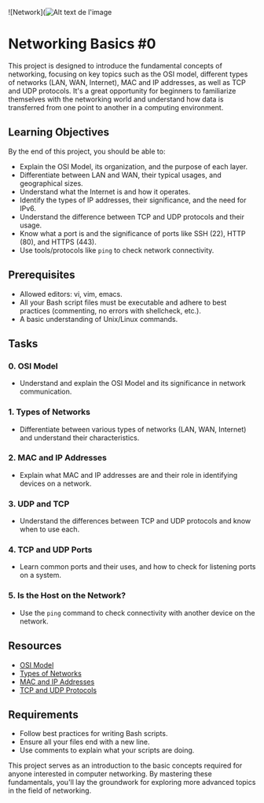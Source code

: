 ![Network](![Alt text de l'image](URL_de_l'image)
# Networking Basics #0

This project is designed to introduce the fundamental concepts of networking, focusing on key topics such as the OSI model, different types of networks (LAN, WAN, Internet), MAC and IP addresses, as well as TCP and UDP protocols. It's a great opportunity for beginners to familiarize themselves with the networking world and understand how data is transferred from one point to another in a computing environment.

## Learning Objectives

By the end of this project, you should be able to:

- Explain the OSI Model, its organization, and the purpose of each layer.
- Differentiate between LAN and WAN, their typical usages, and geographical sizes.
- Understand what the Internet is and how it operates.
- Identify the types of IP addresses, their significance, and the need for IPv6.
- Understand the difference between TCP and UDP protocols and their usage.
- Know what a port is and the significance of ports like SSH (22), HTTP (80), and HTTPS (443).
- Use tools/protocols like `ping` to check network connectivity.

## Prerequisites

- Allowed editors: vi, vim, emacs.
- All your Bash script files must be executable and adhere to best practices (commenting, no errors with shellcheck, etc.).
- A basic understanding of Unix/Linux commands.

## Tasks

### 0. OSI Model

- Understand and explain the OSI Model and its significance in network communication.

### 1. Types of Networks

- Differentiate between various types of networks (LAN, WAN, Internet) and understand their characteristics.

### 2. MAC and IP Addresses

- Explain what MAC and IP addresses are and their role in identifying devices on a network.

### 3. UDP and TCP

- Understand the differences between TCP and UDP protocols and know when to use each.

### 4. TCP and UDP Ports

- Learn common ports and their uses, and how to check for listening ports on a system.

### 5. Is the Host on the Network?

- Use the `ping` command to check connectivity with another device on the network.

## Resources

- [OSI Model](https://en.wikipedia.org/wiki/OSI_model)
- [Types of Networks](https://en.wikipedia.org/wiki/Computer_network#Types)
- [MAC and IP Addresses](https://en.wikipedia.org/wiki/MAC_address)
- [TCP and UDP Protocols](https://en.wikipedia.org/wiki/Transmission_Control_Protocol)

## Requirements

- Follow best practices for writing Bash scripts.
- Ensure all your files end with a new line.
- Use comments to explain what your scripts are doing.

This project serves as an introduction to the basic concepts required for anyone interested in computer networking. By mastering these fundamentals, you'll lay the groundwork for exploring more advanced topics in the field of networking.
